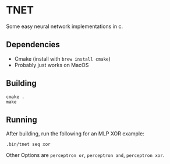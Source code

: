 # TNET

Some easy neural network implementations in c.

## Dependencies

- Cmake (install with `brew install cmake`)
- Probably just works on MacOS

## Building

```
cmake .
make
```

## Running

After building, run the following for an MLP XOR example:

```
.bin/tnet seq xor
```

Other Options are `perceptron or`, `perceptron and`, `perceptron xor`.